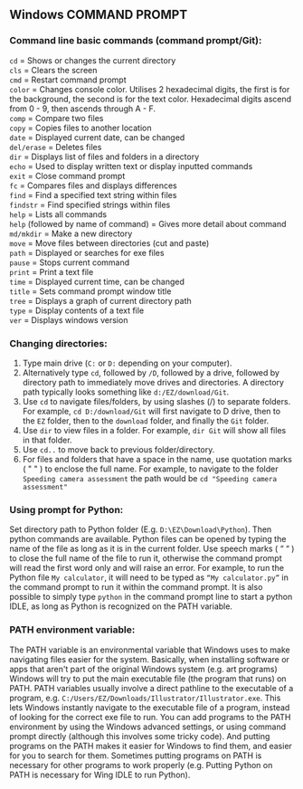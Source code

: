 ## Windows COMMAND PROMPT
### Command line basic commands (command prompt/Git): 
`cd` = Shows or changes the current directory  
`cls` = Clears the screen  
`cmd` = Restart command prompt  
`color` = Changes console color. Utilises 2 hexadecimal digits, the first is for the background, the second is for the text color. Hexadecimal digits ascend from 0 - 9, then ascends through A - F.  
`comp` = Compare two files  
`copy` = Copies files to another location  
`date` = Displayed current date, can be changed  
`del/erase` = Deletes files  
`dir` = Displays list of files and folders in a directory  
`echo` = Used to display written text or display inputted commands  
`exit` = Close command prompt  
`fc` = Compares files and displays differences  
`find` = Find a specified text string within files  
`findstr` = Find specified strings within files  
`help` = Lists all commands  
`help` (followed by name of command) = Gives more detail about command  
`md/mkdir` = Make a new directory  
`move` = Move files between directories (cut and paste)  
`path` = Displayed or searches for exe files  
`pause` = Stops current command  
`print` = Print a text file  
`time` = Displayed current time, can be changed  
`title` = Sets command prompt window title  
`tree` = Displays a graph of current directory path  
`type` = Display contents of a text file  
`ver` = Displays windows version 

### Changing directories:
1. Type main drive (`C:` or `D:` depending on your computer).
2. Alternatively type `cd`, followed by `/D`, followed by a drive, followed by directory path to immediately move drives and directories. A directory path typically looks something like `d:/EZ/download/Git`.
3. Use `cd` to navigate files/folders, by using slashes (\/) to separate folders. For example, `cd D:/download/Git` will first navigate to D drive, then to the `EZ` folder, then to the `download` folder, and finally the `Git` folder. 
4. Use `dir` to view files in a folder. For example, `dir Git` will show all files in that folder.
5. Use `cd..` to move back to previous folder/directory.
6. For files and folders that have a space in the name, use quotation marks ( " " ) to enclose the full name. For example, to navigate to the folder `Speeding camera assessment` the path would be `cd "Speeding camera assessment"`

### Using prompt for Python:
Set directory path to Python folder (E.g. `D:\EZ\Download\Python`). Then python commands are available. Python files can be opened by typing the name of the file as long as it is in the current folder. Use speech marks ( “ “ ) to close the full name of the file to run it, otherwise the command prompt will read the first word only and will raise an error. For example, to run the Python file `My calculator`, it will need to be typed as `“My calculator.py”` in the command prompt to run it within the command prompt. It is also possible to simply type `python` in the command prompt line to start a python IDLE, as long as Python is recognized on the PATH variable. 

### PATH environment variable:  
The PATH variable is an environmental variable that Windows uses to make navigating files easier for the system. Basically, when installing software or apps that aren't part of the original Windows system (e.g. art programs) Windows will try to put the main executable file (the program that runs) on PATH. PATH variables usually involve a direct pathline to the executable of a program, e.g. `C:/Users/EZ/Downloads/Illustrator/Illustrator.exe`. This lets Windows instantly navigate to the executable file of a program, instead of looking for the correct exe file to run. You can add programs to the PATH environment by using the Windows advanced settings, or using command prompt directly (although this involves some tricky code). And putting programs on the PATH makes it easier for Windows to find them, and easier for you to search for them. Sometimes putting programs on PATH is necessary for other programs to work properly (e.g. Putting Python on PATH is necessary for Wing IDLE to run Python).

